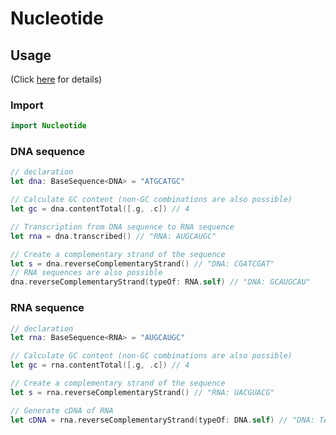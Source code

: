 # Nucleotide

## Usage

(Click [here](https://github.com/rrbox/Nucleotide-Swift/wiki) for details)

### Import

```swift
import Nucleotide
```

### DNA sequence

```swift
// declaration
let dna: BaseSequence<DNA> = "ATGCATGC"

// Calculate GC content (non-GC combinations are also possible)
let gc = dna.contentTotal([.g, .c]) // 4

// Transcription from DNA sequence to RNA sequence
let rna = dna.transcribed() // "RNA: AUGCAUGC"

// Create a complementary strand of the sequence
let s = dna.reverseComplementaryStrand() // "DNA: CGATCGAT"
// RNA sequences are also possible
dna.reverseComplementaryStrand(typeOf: RNA.self) // "DNA: GCAUGCAU"
```

### RNA sequence

```swift
// declaration
let rna: BaseSequence<RNA> = "AUGCAUGC"

// Calculate GC content (non-GC combinations are also possible)
let gc = rna.contentTotal([.g, .c]) // 4

// Create a complementary strand of the sequence
let s = rna.reverseComplementaryStrand() // "RNA: UACGUACG"

// Generate cDNA of RNA
let cDNA = rna.reverseComplementaryStrand(typeOf: DNA.self) // "DNA: TACGTACG"
```
